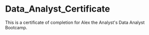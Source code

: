 # Data_Analyst_Certificate

This is a certificate of completion for Alex the Analyst's Data Analyst Bootcamp.

